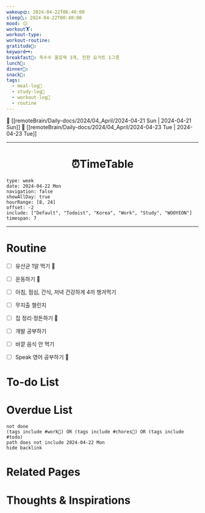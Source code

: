 ```yaml
---
wakeup🌞: 2024-04-22T06:40:00
sleep🌜: 2024-04-22T00:40:00
mood: 😐
workout🏋️: 
workout-type: 
workout-routine: 
gratitude🙏: 
keyword🗝️: 
breakfast🍳: 옥수수 꿀호떡 3개, 진한 요거트 1그릇
lunch🍚: 
dinner🥗: 
snack🍬: 
tags:
  - meal-log📝
  - study-log📓
  - workout-log💪
  - routine
---
```


🔺 [[remoteBrain/Daily-docs/2024/04_April/2024-04-21 Sun | 2024-04-21 Sun]]
🔻 [[remoteBrain/Daily-docs/2024/04_April/2024-04-23 Tue | 2024-04-23 Tue]]
___
<h1> <center>⏰TimeTable </center> </h1>

```gEvent
type: week
date: 2024-04-22 Mon
navigation: false
showAllDay: true
hourRange: [8, 24]
offset: -2
include: ["Default", "Todoist", "Korea", "Work", "Study", "WOOYEON"]
timespan: 7
```

--- 


# Routine 

- [ ] 유산균 1알 먹기 🔼 
- [ ] 운동하기 🔼
- [ ] 아침, 점심, 간식, 저녁 건강하게 4끼 챙겨먹기
- [ ] 무지출 챌린지 
- [ ] 집 정리·정돈하기 🔼
- [ ] 개발 공부하기
- [ ] 바깥 음식 안 먹기 
- [ ] Speak 영어 공부하기 🔼 


# To-do List


# Overdue List
```tasks
not done
(tags include #work💼) OR (tags include #chores🧺) OR (tags include #todo)
path does not include 2024-04-22 Mon
hide backlink
```

# Related Pages



# Thoughts & Inspirations

